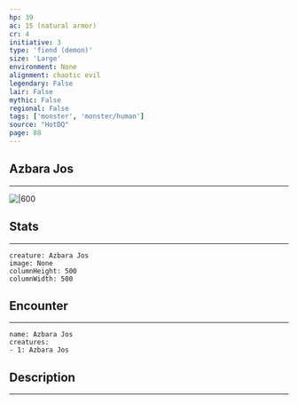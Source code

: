```yaml
---
hp: 39
ac: 15 (natural armor)
cr: 4
initiative: 3
type: 'fiend (demon)'    
size: 'Large'
environment: None
alignment: chaotic evil
legendary: False
lair: False
mythic: False
regional: False
tags: ['monster', 'monster/human']
source: "HotDQ"
page: 88
---
```


## Azbara Jos
---

![|600](D:/Program%20Files/5e.tools/img/bestiary/HotDQ/Azbara%20Jos.jpg)

## Stats
---

```statblock
creature: Azbara Jos
image: None
columnHeight: 500
columnWidth: 500
```

## Encounter
---

```encounter-table
name: Azbara Jos
creatures:
- 1: Azbara Jos
```

## Description
---





